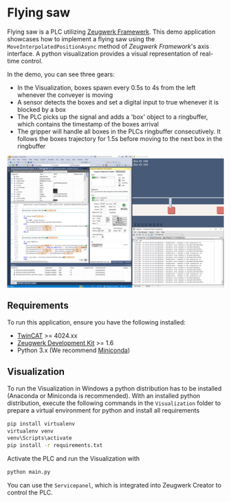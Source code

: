 # Flying saw

Flying saw is a PLC utilizing [Zeugwerk Framewerk](https://doc.zeugwerk.dev). This demo application showcases how to implement a flying saw using the `MoveInterpolatedPositionAsync` method of *Zeugwerk Framework*'s axis interface. A python visualization provides a visual representation of real-time control.

In the demo, you can see three gears:

- In the Visualization, boxes spawn every 0.5s to 4s from the left whenever the conveyer is moving
- A sensor detects the boxes and set a digital input to true whenever it is blocked by a box
- The PLC picks up the signal and adds a 'box' object to a ringbuffer, which contains the timestamp of the boxes arrival
- The gripper will handle all boxes in the PLCs ringbuffer consecutively. It follows the boxes trajectory for 1.5s before moving to the next box in the ringbuffer

<div style="display: flex; justify-content: space-between;">
<img src="/Images/Peek 2024-10-09 21-47.gif"/>
</div>

## Requirements

To run this application, ensure you have the following installed:

- [TwinCAT]() >= 4024.xx
- [Zeugwerk Development Kit](https://doc.zeugwerk.dev/) >= 1.6
- Python 3.x (We recommend [Miniconda](https://docs.anaconda.com/miniconda/))


## Visualization

To run the Visualization in Windows a python distribution has to be installed (Anaconda or Miniconda is recommended).
With an installed python distribution, execute the following commands in the `Visualization` folder to prepare a virtual environment for python and install all requirements

```bash
pip install virtualenv
virtualenv venv
venv\Scripts\activate
pip install -r requirements.txt
```

Activate the PLC and run the Visualization with 

```bash
python main.py
```

You can use the `Servicepanel`, which is integrated into Zeugwerk Creator to control the PLC.
